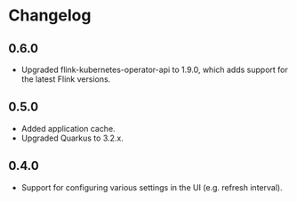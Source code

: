 # Changelog

## 0.6.0

- Upgraded flink-kubernetes-operator-api to 1.9.0, which adds support for the latest Flink versions.

## 0.5.0

- Added application cache.
- Upgraded Quarkus to 3.2.x. 

## 0.4.0

- Support for configuring various settings in the UI (e.g. refresh interval).
